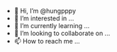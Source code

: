 - 👋 Hi, I’m @hungpppy
- 👀 I’m interested in ...
- 🌱 I’m currently learning ...
- 💞️ I’m looking to collaborate on ...
- 📫 How to reach me ...

<!---
hungpppy/hungpppy is a ✨ special ✨ repository because its `README.md` (this file) appears on your GitHub profile.
You can click the Preview link to take a look at your changes.
--->
